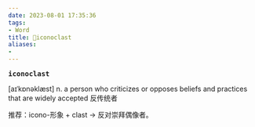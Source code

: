 ```yaml
---
date: 2023-08-01 17:35:36
tags: 
- Word
title: 📖iconoclast
aliases: 
- 
---
```


<pre><strong>iconoclast</strong></pre>

[aɪˈkɒnəklæst]
n. a person who criticizes or opposes beliefs and practices that are widely accepted 反传统者

推荐：icono-形象 + clast → 反对崇拜偶像者。